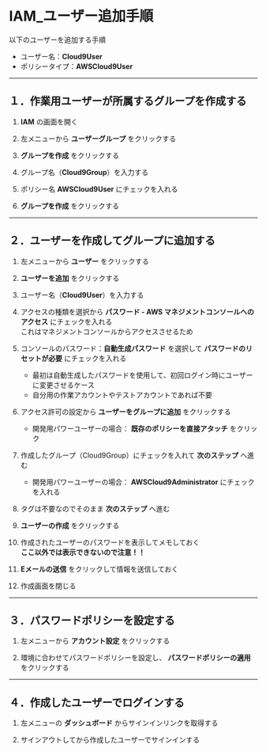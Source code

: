 # IAM_ユーザー追加手順

以下のユーザーを追加する手順

* ユーザー名：__Cloud9User__
* ポリシータイプ：__AWSCloud9User__

***

## １．作業用ユーザーが所属するグループを作成する

1. __IAM__ の画面を開く

2. 左メニューから __ユーザーグループ__ をクリックする

3. __グループを作成__ をクリックする

4. グループ名（__Cloud9Group__）を入力する

5. ポリシー名 __AWSCloud9User__ にチェックを入れる

6. __グループを作成__ をクリックする

***

## ２．ユーザーを作成してグループに追加する

1. 左メニューから __ユーザー__ をクリックする

2. __ユーザーを追加__ をクリックする

3. ユーザー名（__Cloud9User__）を入力する

4. アクセスの種類を選択から __パスワード - AWS マネジメントコンソールへのアクセス__ にチェックを入れる  
  これはマネジメントコンソールからアクセスさせるため

5. コンソールのパスワード：__自動生成パスワード__ を選択して __パスワードのリセットが必要__ にチェックを入れる
    * 最初は自動生成したパスワードを使用して、初回ログイン時にユーザーに変更させるケース
    * 自分用の作業アカウントやテストアカウントであれば不要

6. アクセス許可の設定から __ユーザーをグループに追加__ をクリックする
    * 開発用パワーユーザーの場合： __既存のポリシーを直接アタッチ__ をクリック

7. 作成したグループ（Cloud9Group）にチェックを入れて __次のステップ__ へ進む
    * 開発用パワーユーザーの場合： __AWSCloud9Administrator__ にチェックを入れる

8. タグは不要なのでそのまま __次のステップ__ へ進む

9. __ユーザーの作成__ をクリックする

10. 作成されたユーザーのパスワードを表示してメモしておく  
__ここ以外では表示できないので注意！！__

11. __Eメールの送信__ をクリックして情報を送信しておく

12. 作成画面を閉じる

***

## ３．パスワードポリシーを設定する

1. 左メニューから __アカウント設定__ をクリックする

2. 環境に合わせてパスワードポリシーを設定し、 __パスワードポリシーの適用__ をクリックする

***

## ４．作成したユーザーでログインする

1. 左メニューの __ダッシュボード__ からサインインリンクを取得する

2. サインアウトしてから作成したユーザーでサインインする
